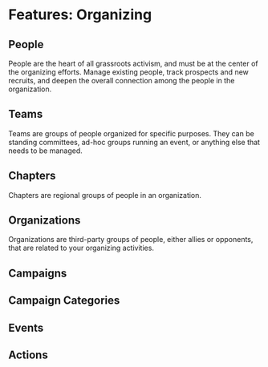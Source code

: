 # Features: Organizing



## People

People are the heart of all grassroots activism, and must be at the center of the organizing efforts. Manage existing
people, track prospects and new recruits, and deepen the overall connection among the people in the organization.

## Teams

Teams are groups of people organized for specific purposes. They can be standing committees, ad-hoc groups running an
event, or anything else that needs to be managed.

## Chapters

Chapters are regional groups of people in an organization.

## Organizations

Organizations are third-party groups of people, either allies or opponents, that are related to your organizing
activities.

## Campaigns



## Campaign Categories



## Events



## Actions
